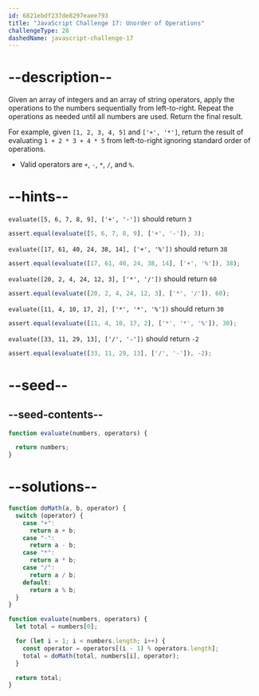 ```yaml
---
id: 6821ebdf237de8297eaee793
title: "JavaScript Challenge 17: Unorder of Operations"
challengeType: 28
dashedName: javascript-challenge-17
---
```


# --description--

Given an array of integers and an array of string operators, apply the operations to the numbers sequentially from left-to-right. Repeat the operations as needed until all numbers are used. Return the final result.

For example, given `[1, 2, 3, 4, 5]` and `['+', '*']`, return the result of evaluating `1 + 2 * 3 + 4 * 5` from left-to-right ignoring standard order of operations.

- Valid operators are `+`, `-`, `*`, `/`, and `%`.

# --hints--

`evaluate([5, 6, 7, 8, 9], ['+', '-'])` should return `3`

```js
assert.equal(evaluate([5, 6, 7, 8, 9], ['+', '-']), 3);
```

`evaluate([17, 61, 40, 24, 38, 14], ['+', '%'])` should return `38`

```js
assert.equal(evaluate([17, 61, 40, 24, 38, 14], ['+', '%']), 38);
```

`evaluate([20, 2, 4, 24, 12, 3], ['*', '/'])` should return `60`

```js
assert.equal(evaluate([20, 2, 4, 24, 12, 3], ['*', '/']), 60);
```

`evaluate([11, 4, 10, 17, 2], ['*', '*', '%'])` should return `30`

```js
assert.equal(evaluate([11, 4, 10, 17, 2], ['*', '*', '%']), 30);
```

`evaluate([33, 11, 29, 13], ['/', '-'])` should return `-2`

```js
assert.equal(evaluate([33, 11, 29, 13], ['/', '-']), -2);
```

# --seed--

## --seed-contents--

```js
function evaluate(numbers, operators) {

  return numbers;
}
```

# --solutions--

```js
function doMath(a, b, operator) {
  switch (operator) {
    case "+":
      return a + b;
    case "-":
      return a - b;
    case "*":
      return a * b;
    case "/":
      return a / b;
    default:
      return a % b;
  }
}

function evaluate(numbers, operators) { 
  let total = numbers[0];

  for (let i = 1; i < numbers.length; i++) {
    const operator = operators[(i - 1) % operators.length];
    total = doMath(total, numbers[i], operator);
  }

  return total;
}
```
